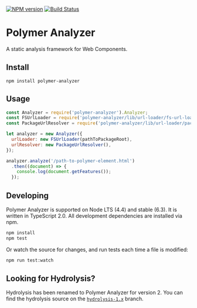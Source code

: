 [![NPM version](http://img.shields.io/npm/v/polymer-analyzer.svg)](https://npmjs.org/package/polymer-analyzer)
[![Build Status](https://travis-ci.org/Polymer/polymer-analyzer.svg?branch=master)](https://travis-ci.org/Polymer/polymer-analyzer)
# Polymer Analyzer

A static analysis framework for Web Components.

## Install
```
npm install polymer-analyzer
```

## Usage
```js
const Analyzer = require('polymer-analyzer').Analyzer;
const FSUrlLoader = require('polymer-analyzer/lib/url-loader/fs-url-loader').FSUrlLoader;
const PackageUrlResolver = require('polymer-analyzer/lib/url-loader/package-url-resolver').PackageUrlResolver;

let analyzer = new Analyzer({
  urlLoader: new FSUrlLoader(pathToPackageRoot),
  urlResolver: new PackageUrlResolver(),
});

analyzer.analyze('/path-to-polymer-element.html')
  .then((document) => {
    console.log(document.getFeatures());
  });
```

## Developing

Polymer Analyzer is supported on Node LTS (4.4) and stable (6.3). It is written
in TypeScript 2.0. All development dependencies are installed via npm.

```sh
npm install
npm test
```

Or watch the source for changes, and run tests each time a file is modified:

```sh
npm run test:watch
```
## Looking for Hydrolysis?

Hydrolysis has been renamed to Polymer Analyzer for version 2. You can find the
hydrolysis source on the
[`hydrolysis-1.x`](https://github.com/Polymer/polymer-analyzer/tree/hydrolysis-1.x)
branch.
